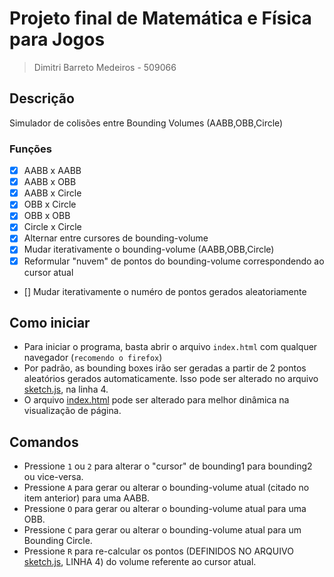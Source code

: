 # Projeto final de Matemática e Física para Jogos
> Dimitri Barreto Medeiros - 509066

## Descrição
Simulador de colisões entre Bounding Volumes (AABB,OBB,Circle)
### Funções
- [x] AABB x AABB
- [x] AABB x OBB
- [x] AABB x Circle
- [x] OBB x Circle
- [x] OBB x OBB
- [x] Circle x Circle
- [x] Alternar entre cursores de bounding-volume
- [x] Mudar iterativamente o bounding-volume (AABB,OBB,Circle)
- [x] Reformular "nuvem" de pontos do bounding-volume correspondendo ao cursor atual
- [] Mudar iterativamente o numéro de pontos gerados aleatoriamente
## Como iniciar
- Para iniciar o programa, basta abrir o arquivo `index.html` com qualquer navegador (`recomendo o firefox`)
- Por padrão, as bounding boxes irão ser geradas a partir de 2 pontos aleatórios gerados automaticamente. Isso pode ser alterado no arquivo [sketch.js](https://github.com/itznokx/MFPJ/blob/master/final_project/sketch.js), na linha 4.
- O arquivo [index.html](https://github.com/itznokx/MFPJ/blob/master/final_project/index.html) pode ser alterado para melhor dinâmica na visualização de página.

## Comandos

- Pressione `1` ou `2` para alterar o "cursor" de bounding1 para bounding2 ou vice-versa.
- Pressione `A` para gerar ou alterar o bounding-volume atual (citado no item anterior) para uma AABB.
- Pressione `O` para gerar ou alterar o bounding-volume atual  para uma OBB.
- Pressione `C` para gerar ou alterar o bounding-volume atual  para um Bounding Circle.
- Pressione `R` para re-calcular os pontos (DEFINIDOS NO ARQUIVO [sketch.js](https://github.com/itznokx/MFPJ/blob/master/final_project/sketch.js), LINHA 4) do volume referente ao cursor atual.

